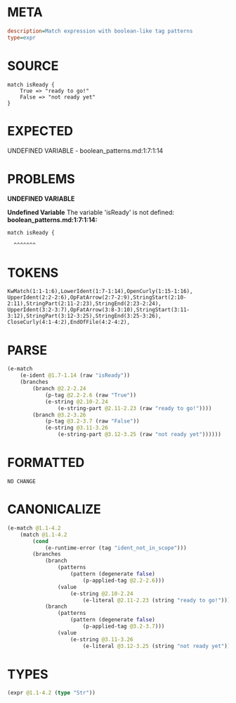 # META
~~~ini
description=Match expression with boolean-like tag patterns
type=expr
~~~
# SOURCE
~~~roc
match isReady {
	True => "ready to go!"
	False => "not ready yet"
}
~~~
# EXPECTED
UNDEFINED VARIABLE - boolean_patterns.md:1:7:1:14
# PROBLEMS
**UNDEFINED VARIABLE**

**Undefined Variable**
The variable 'isReady' is not defined:
**boolean_patterns.md:1:7:1:14:**
```roc
match isReady {
```
      ^^^^^^^


# TOKENS
~~~zig
KwMatch(1:1-1:6),LowerIdent(1:7-1:14),OpenCurly(1:15-1:16),
UpperIdent(2:2-2:6),OpFatArrow(2:7-2:9),StringStart(2:10-2:11),StringPart(2:11-2:23),StringEnd(2:23-2:24),
UpperIdent(3:2-3:7),OpFatArrow(3:8-3:10),StringStart(3:11-3:12),StringPart(3:12-3:25),StringEnd(3:25-3:26),
CloseCurly(4:1-4:2),EndOfFile(4:2-4:2),
~~~
# PARSE
~~~clojure
(e-match
	(e-ident @1.7-1.14 (raw "isReady"))
	(branches
		(branch @2.2-2.24
			(p-tag @2.2-2.6 (raw "True"))
			(e-string @2.10-2.24
				(e-string-part @2.11-2.23 (raw "ready to go!"))))
		(branch @3.2-3.26
			(p-tag @3.2-3.7 (raw "False"))
			(e-string @3.11-3.26
				(e-string-part @3.12-3.25 (raw "not ready yet"))))))
~~~
# FORMATTED
~~~roc
NO CHANGE
~~~
# CANONICALIZE
~~~clojure
(e-match @1.1-4.2
	(match @1.1-4.2
		(cond
			(e-runtime-error (tag "ident_not_in_scope")))
		(branches
			(branch
				(patterns
					(pattern (degenerate false)
						(p-applied-tag @2.2-2.6)))
				(value
					(e-string @2.10-2.24
						(e-literal @2.11-2.23 (string "ready to go!")))))
			(branch
				(patterns
					(pattern (degenerate false)
						(p-applied-tag @3.2-3.7)))
				(value
					(e-string @3.11-3.26
						(e-literal @3.12-3.25 (string "not ready yet"))))))))
~~~
# TYPES
~~~clojure
(expr @1.1-4.2 (type "Str"))
~~~
